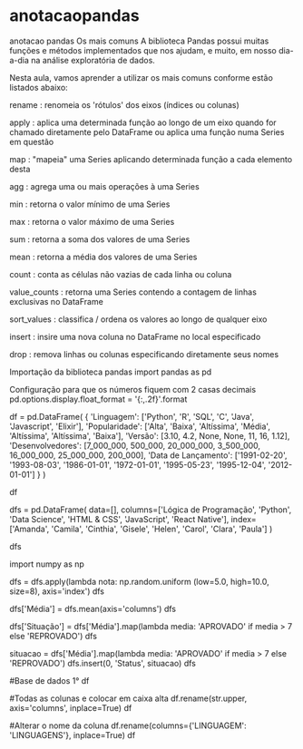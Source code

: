 # anotacaopandas
anotacao pandas
Os mais comuns A biblioteca Pandas possui muitas funções e métodos implementados que nos ajudam, e muito, em nosso dia-a-dia na análise exploratória de dados.

Nesta aula, vamos aprender a utilizar os mais comuns conforme estão listados abaixo:

rename : renomeia os 'rótulos' dos eixos (índices ou colunas)

apply : aplica uma determinada função ao longo de um eixo quando for chamado diretamente pelo DataFrame ou aplica uma função numa Series em questão

map : "mapeia" uma Series aplicando determinada função a cada elemento desta

agg : agrega uma ou mais operações à uma Series

min : retorna o valor mínimo de uma Series

max : retorna o valor máximo de uma Series

sum : retorna a soma dos valores de uma Series

mean : retorna a média dos valores de uma Series

count : conta as células não vazias de cada linha ou coluna

value_counts : retorna uma Series contendo a contagem de linhas exclusivas no DataFrame

sort_values : classifica / ordena os valores ao longo de qualquer eixo

insert : insire uma nova coluna no DataFrame no local especificado

drop : remova linhas ou colunas especificando diretamente seus nomes

Importação da biblioteca pandas
import pandas as pd

Configuração para que os números fiquem com 2 casas decimais
pd.options.display.float_format = '{:,.2f}'.format

df = pd.DataFrame( { 'Linguagem': ['Python', 'R', 'SQL', 'C', 'Java', 'Javascript', 'Elixir'], 'Popularidade': ['Alta', 'Baixa', 'Altíssima', 'Média', 'Altíssima', 'Altíssima', 'Baixa'], 'Versão': [3.10, 4.2, None, None, 11, 16, 1.12], 'Desenvolvedores': [7_000_000, 500_000, 20_000_000, 3_500_000, 16_000_000, 25_000_000, 200_000], 'Data de Lançamento': ['1991-02-20', '1993-08-03', '1986-01-01', '1972-01-01', '1995-05-23', '1995-12-04', '2012-01-01'] } )

df

dfs = pd.DataFrame( data=[], columns=['Lógica de Programação', 'Python', 'Data Science', 'HTML & CSS', 'JavaScript', 'React Native'], index=['Amanda', 'Camila', 'Cinthia', 'Gisele', 'Helen', 'Carol', 'Clara', 'Paula'] )

dfs

import numpy as np

dfs = dfs.apply(lambda nota: np.random.uniform
(low=5.0, high=10.0, size=8), axis='index') dfs

dfs['Média'] = dfs.mean(axis='columns') dfs

dfs['Situação'] =
dfs['Média'].map(lambda media: 'APROVADO' if media > 7 else 'REPROVADO') dfs

situacao = dfs['Média'].map(lambda media: 'APROVADO' if media > 7 else 'REPROVADO') dfs.insert(0, 'Status', situacao) dfs

#Base de dados 1° df

#Todas as colunas e colocar em caixa alta df.rename(str.upper, axis='columns', inplace=True) df

#Alterar o nome da coluna df.rename(columns={'LINGUAGEM': 'LINGUAGENS'}, inplace=True) df
